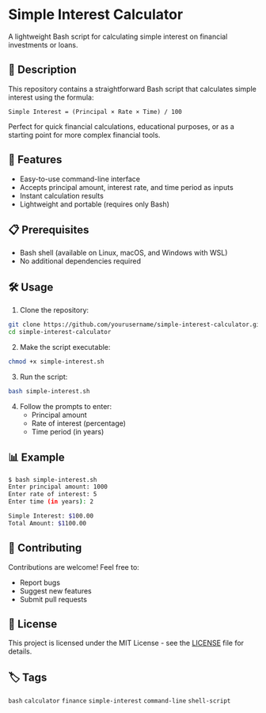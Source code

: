 # Simple Interest Calculator

A lightweight Bash script for calculating simple interest on financial investments or loans.

## 📖 Description

This repository contains a straightforward Bash script that calculates simple interest using the formula:
```
Simple Interest = (Principal × Rate × Time) / 100
```

Perfect for quick financial calculations, educational purposes, or as a starting point for more complex financial tools.

## 🚀 Features

- Easy-to-use command-line interface
- Accepts principal amount, interest rate, and time period as inputs
- Instant calculation results
- Lightweight and portable (requires only Bash)

## 📋 Prerequisites

- Bash shell (available on Linux, macOS, and Windows with WSL)
- No additional dependencies required

## 🛠️ Usage

1. Clone the repository:
```bash
git clone https://github.com/yourusername/simple-interest-calculator.git
cd simple-interest-calculator
```

2. Make the script executable:
```bash
chmod +x simple-interest.sh
```

3. Run the script:
```bash
bash simple-interest.sh
```

4. Follow the prompts to enter:
   - Principal amount
   - Rate of interest (percentage)
   - Time period (in years)

## 📊 Example

```bash
$ bash simple-interest.sh
Enter principal amount: 1000
Enter rate of interest: 5
Enter time (in years): 2

Simple Interest: $100.00
Total Amount: $1100.00
```

## 🤝 Contributing

Contributions are welcome! Feel free to:
- Report bugs
- Suggest new features
- Submit pull requests

## 📄 License

This project is licensed under the MIT License - see the [LICENSE](LICENSE) file for details.

## 🏷️ Tags

`bash` `calculator` `finance` `simple-interest` `command-line` `shell-script`
